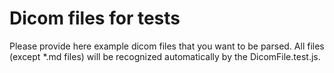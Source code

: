 # Dicom files for tests

Please provide here example dicom files that you want to be parsed. All files (except \*.md files) will be recognized automatically by the DicomFile.test.js.
